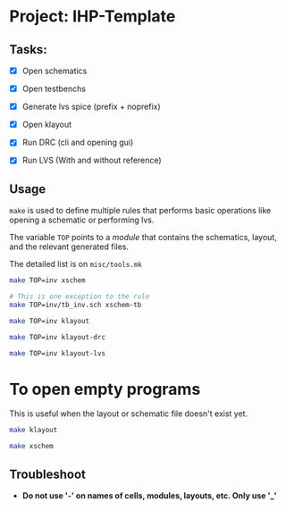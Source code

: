 # Project: IHP-Template

## Tasks:

- [X] Open schematics
- [X] Open testbenchs
- [X] Generate lvs spice (prefix + noprefix)
- [X] Open klayout
- [X] Run DRC (cli and opening gui)
- [X] Run LVS (With and without reference)


## Usage

`make` is used to define multiple rules that performs basic operations like opening a schematic or performing lvs.

The variable `TOP` points to a *module* that contains the schematics, layout, and the relevant generated files.

The detailed list is on `misc/tools.mk`

~~~bash
make TOP=inv xschem

# This is one exception to the rule
make TOP=inv/tb_inv.sch xschem-tb

make TOP=inv klayout

make TOP=inv klayout-drc

make TOP=inv klayout-lvs
~~~

# To open empty programs

This is useful when the layout or schematic file doesn't exist yet.

~~~bash
make klayout

make xschem
~~~

## Troubleshoot

- **Do not use '-' on names of cells, modules, layouts, etc. Only use '_'**

